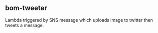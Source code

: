 bom-tweeter
-----------
Lambda triggered by SNS message which uploads image to twitter then tweets a message.
